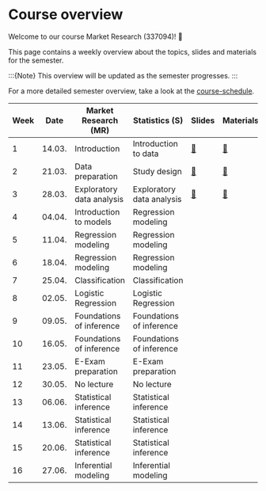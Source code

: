 # Course overview

Welcome to our course Market Research (337094)! 👋  

This page contains a weekly overview about the topics, slides and materials for the semester.

:::{Note}
This overview will be updated as the semester progresses.
:::


For a more detailed semester overview, take a look at the [course-schedule](../files/course-schedule.md). 


|	Week	|	Date	|	Market Research (MR)	|	Statistics (S)	|	Slides	|	Materials	|
|	---	|	---	|	---	|	---	|	---	|	---	|
|	1	|	14.03.	|	Introduction	|	Introduction to data	|	[📑](https://drive.google.com/file/d/1SF30Q4B-i8UhiK_xW7okgKDbtii8lw2j/view?usp=sharing)	|	[📁](../weeks/week1.md)	|
|	2	|	21.03.	|	Data preparation	|	Study design	|	[📑](https://drive.google.com/file/d/1-3uVavxMAvDNMnRiN7sXsZRTReRNsZpj/view?usp=sharing)	|	[📁](../weeks/week2.md)	|
|	3	|	28.03.	|	Exploratory data analysis	|	Exploratory data analysis	|	[📑](https://drive.google.com/file/d/1V3NJO8CmMciX5v8l1oF0JDurHTKRCUEF/view?usp=sharing)	|	[📁](../weeks/week3.md)	|
|	4	|	04.04.	|	Introduction to models	|	Regression modeling	|		|		|
|	5	|	11.04.	|	Regression modeling	|	Regression modeling	|		|		|
|	6	|	18.04.	|	Regression modeling	|	Regression modeling	|		|		|
|	7	|	25.04.	|	Classification	|	Classification	|		|		|
|	8	|	02.05.	|	Logistic Regression	|	Logistic Regression	|		|		|
|	9	|	09.05.	|	Foundations of inference	|	Foundations of inference	|		|		|
|	10	|	16.05.	|	Foundations of inference	|	Foundations of inference	|		|		|
|	11	|	23.05.	|	E-Exam preparation	|	E-Exam preparation	|		|		|
|	12	|	30.05.	|	No lecture	|	No lecture	|		|		|
|	13	|	06.06.	|	Statistical inference	|	Statistical inference	|		|		|
|	14	|	13.06.	|	Statistical inference	|	Statistical inference	|		|		|
|	15	|	20.06.	|	Statistical inference	|	Statistical inference	|		|		|
|	16	|	27.06.	|	Inferential modeling	|	Inferential modeling	|		|		|